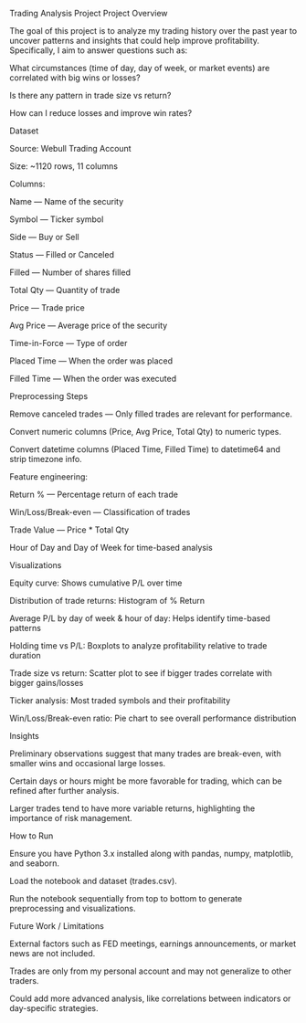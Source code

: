 Trading Analysis Project
Project Overview

The goal of this project is to analyze my trading history over the past year to uncover patterns and insights that could help improve profitability. Specifically, I aim to answer questions such as:

What circumstances (time of day, day of week, or market events) are correlated with big wins or losses?

Is there any pattern in trade size vs return?

How can I reduce losses and improve win rates?

Dataset

Source: Webull Trading Account

Size: ~1120 rows, 11 columns

Columns:

Name — Name of the security

Symbol — Ticker symbol

Side — Buy or Sell

Status — Filled or Canceled

Filled — Number of shares filled

Total Qty — Quantity of trade

Price — Trade price

Avg Price — Average price of the security

Time-in-Force — Type of order

Placed Time — When the order was placed

Filled Time — When the order was executed

Preprocessing Steps

Remove canceled trades — Only filled trades are relevant for performance.

Convert numeric columns (Price, Avg Price, Total Qty) to numeric types.

Convert datetime columns (Placed Time, Filled Time) to datetime64 and strip timezone info.

Feature engineering:

Return % — Percentage return of each trade

Win/Loss/Break-even — Classification of trades

Trade Value — Price * Total Qty

Hour of Day and Day of Week for time-based analysis

Visualizations

Equity curve: Shows cumulative P/L over time

Distribution of trade returns: Histogram of % Return

Average P/L by day of week & hour of day: Helps identify time-based patterns

Holding time vs P/L: Boxplots to analyze profitability relative to trade duration

Trade size vs return: Scatter plot to see if bigger trades correlate with bigger gains/losses

Ticker analysis: Most traded symbols and their profitability

Win/Loss/Break-even ratio: Pie chart to see overall performance distribution

Insights

Preliminary observations suggest that many trades are break-even, with smaller wins and occasional large losses.

Certain days or hours might be more favorable for trading, which can be refined after further analysis.

Larger trades tend to have more variable returns, highlighting the importance of risk management.

How to Run

Ensure you have Python 3.x installed along with pandas, numpy, matplotlib, and seaborn.

Load the notebook and dataset (trades.csv).

Run the notebook sequentially from top to bottom to generate preprocessing and visualizations.

Future Work / Limitations

External factors such as FED meetings, earnings announcements, or market news are not included.

Trades are only from my personal account and may not generalize to other traders.

Could add more advanced analysis, like correlations between indicators or day-specific strategies.
